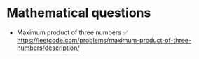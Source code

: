 # Mathematical questions

* Maximum product of three numbers ✅ https://leetcode.com/problems/maximum-product-of-three-numbers/description/